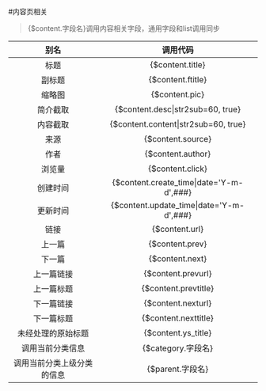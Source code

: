 #内容页相关

> {$content.字段名}调用内容相关字段，通用字段和list调用同步

|别名|调用代码|
|:--:|:--:|
|标题|{$content.title}|
|副标题|{$content.ftitle}|
|缩略图|{$content.pic}|
|简介截取|{$content.desc\|str2sub=60, true}|
|内容截取|{$content.content\|str2sub=60, true}|
|来源|{$content.source}|
|作者|{$content.author}|
|浏览量|{$content.click}|
|创建时间|{$content.create_time\|date='Y-m-d',\#\#\#}|
|更新时间|{$content.update_time\|date='Y-m-d',\#\#\#}|
|链接|{$content.url}|
|上一篇|{$content.prev}|
|下一篇|{$content.next}|
|上一篇链接|{$content.prevurl}|
|上一篇标题|{$content.prevtitle}|
|下一篇链接|{$content.nexturl}|
|下一篇标题|{$content.nexttitle}|
|未经处理的原始标题|{$content.ys_title}|
|调用当前分类信息|{$category.字段名}|
|调用当前分类上级分类的信息|{$parent.字段名}|
